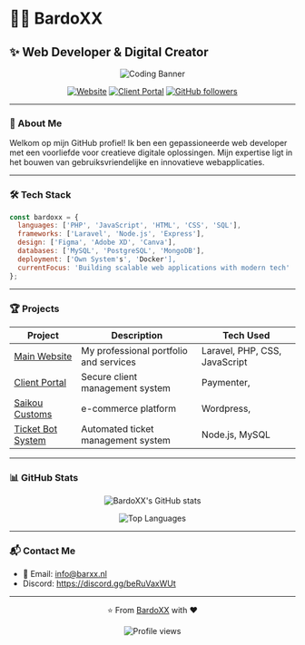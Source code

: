 # 👨‍💻 BardoXX

## ✨ Web Developer & Digital Creator

<div align="center">
  
  ![Coding Banner](https://raw.githubusercontent.com/BardoXX/BardoXX/main/assets/coding_banner.gif)
  
  [![Website](https://img.shields.io/badge/Website-barxx.nl-blue?style=for-the-badge&logo=firefox-browser&logoColor=white)](https://barxx.nl)
  [![Client Portal](https://img.shields.io/badge/Client_Portal-client.barxx.nl-orange?style=for-the-badge&logo=react&logoColor=white)](https://client.barxx.nl)
  [![GitHub followers](https://img.shields.io/github/followers/BardoXX?label=Follow&style=for-the-badge&logo=github)](https://github.com/BardoXX)

</div>

---

### 🌟 About Me

Welkom op mijn GitHub profiel! Ik ben een gepassioneerde web developer met een voorliefde voor creatieve digitale oplossingen. Mijn expertise ligt in het bouwen van gebruiksvriendelijke en innovatieve webapplicaties.

---

### 🛠️ Tech Stack

```javascript
const bardoxx = {
  languages: ['PHP', 'JavaScript', 'HTML', 'CSS', 'SQL'],
  frameworks: ['Laravel', 'Node.js', 'Express'],
  design: ['Figma', 'Adobe XD', 'Canva'],
  databases: ['MySQL', 'PostgreSQL', 'MongoDB'],
  deployment: ['Own System's', 'Docker'],
  currentFocus: 'Building scalable web applications with modern tech'
};
```

---

### 🏆 Projects

| Project | Description | Tech Used |
|---------|-------------|-----------|
| [Main Website](https://barxx.nl) | My professional portfolio and services | Laravel, PHP, CSS, JavaScript |
| [Client Portal](https://client.barxx.nl) | Secure client management system | Paymenter,  |
| [Saikou Customs](https://saikoucustoms.be) | e-commerce platform | Wordpress, |
| [Ticket Bot System](https://github.com/BardoXX/discord-ticket-bot) | Automated ticket management system | Node.js, MySQL |

---

### 📊 GitHub Stats

<div align="center">
  
  ![BardoXX's GitHub stats](https://github-readme-stats.vercel.app/api?username=BardoXX&show_icons=true&theme=radical)
  
  ![Top Languages](https://github-readme-stats.vercel.app/api/top-langs/?username=BardoXX&layout=compact&theme=radical)

</div>

---

### 📬 Contact Me

- 📧 Email: info@barxx.nl
- Discord: https://discord.gg/beRuVaxWUt

---

<div align="center">
  
  ⭐️ From [BardoXX](https://github.com/BardoXX) with ❤️
  
  <img src="https://komarev.com/ghpvc/?username=BardoXX&color=blueviolet" alt="Profile views"/>

</div>
